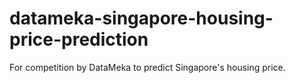 # datameka-singapore-housing-price-prediction
For competition by DataMeka to predict Singapore's housing price.
